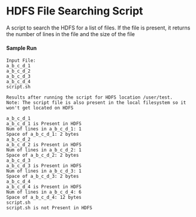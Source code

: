 # HDFS File Searching Script

A script to search the HDFS for a list of files. If the file is present, it returns the number of lines in the file and the size of the file

#### Sample Run
```
Input File:
a_b_c_d_1
a_b_c_d_2
a_b_c_d_3
a_b_c_d_4
script.sh

Results after running the script for HDFS location /user/test.
Note: The script file is also present in the local filesystem so it won't get located on HDFS

a_b_c_d_1
a_b_c_d_1 is Present in HDFS
Num of lines in a_b_c_d_1: 1
Space of a_b_c_d_1: 2 bytes
a_b_c_d_2
a_b_c_d_2 is Present in HDFS
Num of lines in a_b_c_d_2: 1
Space of a_b_c_d_2: 2 bytes
a_b_c_d_3
a_b_c_d_3 is Present in HDFS
Num of lines in a_b_c_d_3: 1
Space of a_b_c_d_3: 2 bytes
a_b_c_d_4
a_b_c_d_4 is Present in HDFS
Num of lines in a_b_c_d_4: 6
Space of a_b_c_d_4: 12 bytes
script.sh
script.sh is not Present in HDFS
```
